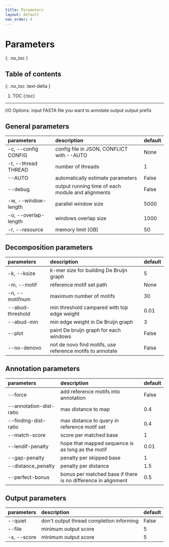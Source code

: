 ```yaml
---
title: Parameters
layout: default
nav_order: 4
---
```


# **Parameters**
{: .no_toc }

## Table of contents
{: .no_toc .text-delta }

1. TOC
{:toc}

---

I/O Options:
  input                 FASTA file you want to annotate
  output                output prefix

## General parameters

| parameters        | description          | default |
|:-------------|:------------------|:------|
| -c, --config CONFIG   | config file in JSON, CONFLICT with --AUTO | None |
| -t, --thread THREAD   | number of threads | 1 |
| --AUTO                | automatically estimate parameters | False |
| --debug               | output running time of each module and alignments | False |
| -w, --window-length | parallel window size | 5000 |
| -o, --overlap-length | windows overlap size | 1000 |
| -r, --resource | memory limit (GB) | 50 |

## Decomposition parameters

| parameters        | description          | default |
|:-------------|:------------------|:------|
| -k, --ksize      | k-mer size for building De Bruijn graph | 5 |
| -m, --motif      | reference motif set path | None |
| -n, --motifnum | maximum number of motifs | 30 |
| --abud-threshold | min threshold campared with top edge weight | 0.01 |
| --abud-min | min edge weight in De Bruijn graph | 3 |
| --plot | paint De bruijn graph for each windows | False |
| --no-denovo | not de novo find motifs, use reference motifs to annotate | False |

## Annotation parameters

| parameters        | description          | default |
|:-------------|:------------------|:------|
| --force | add reference motifs into annotation | False |
| --annotation-dist-ratio | max distance to map | 0.4 |
| --finding-dist-ratio | max distance to query in reference motif set | 0.4 |
| --match-score | score per matched base | 1 |
| --lendif-penalty | hope that mapped sequence is as long as the motif | 0.01 |
| --gap-penalty | penalty per skipped base | 1 |
| --distance_penalty | penalty per distance | 1.5 |
| --perfect-bonus | bonus per matched base if there is no difference in alignment | 0.5 |

## Output parameters

| parameters        | description          | default |
|:-------------|:------------------|:------|
| --quiet | don't output thread completion informing | False |
| --file | minimum output score | 5 |
| -s, --score | minimum output score | 5 |

